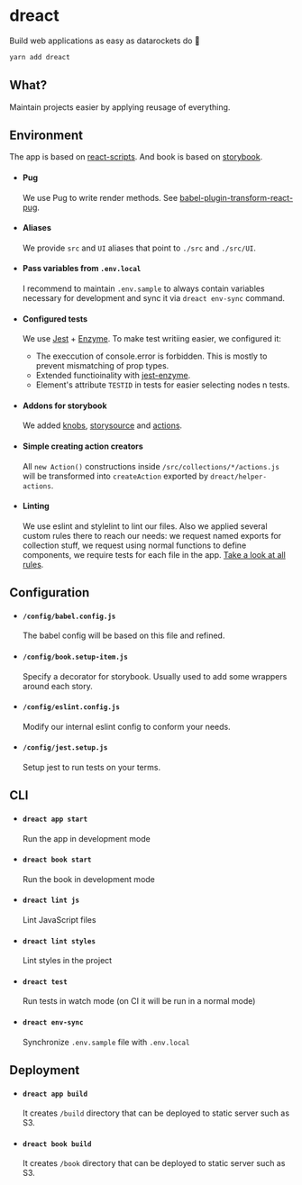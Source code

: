 # dreact

Build web applications as easy as datarockets do 🚀

```sh
yarn add dreact
```

## What?

Maintain projects easier by applying reusage of everything.

## Environment

The app is based on [react-scripts](https://github.com/facebook/create-react-app). And book is based on [storybook](https://github.com/storybookjs/storybook).

- #### Pug

  We use Pug to write render methods. See [babel-plugin-transform-react-pug](https://github.com/pugjs/babel-plugin-transform-react-pug).

- #### Aliases

  We provide `src` and `UI` aliases that point to `./src` and `./src/UI`.

- #### Pass variables from `.env.local`

  I recommend to maintain `.env.sample` to always contain variables necessary for development and sync it via `dreact env-sync` command.
  
- #### Configured tests
  
  We use [Jest](https://jestjs.io) + [Enzyme](https://airbnb.io/enzyme/). To make test writiing easier, we configured it:
  
  - The execcution of console.error is forbidden. This is mostly to prevent mismatching of prop types.
  - Extended functioinality with [jest-enzyme](https://github.com/FormidableLabs/enzyme-matchers/tree/master/packages/jest-enzyme#assertions).
  - Element's attribute `TESTID` in tests for easier selecting nodes n tests.

- #### Addons for storybook

  We added [knobs](https://github.com/storybookjs/storybook/tree/master/addons/knobs), [storysource](https://github.com/storybookjs/storybook/tree/master/addons/storysource) and [actions](https://github.com/storybookjs/storybook/tree/master/addons/actions).

- #### Simple creating action creators

  All `new Action()` constructions inside `/src/collections/*/actions.js` will be transformed into `createAction` exported by `dreact/helper-actions`.
  
- #### Linting
  
  We use eslint and stylelint to lint our files. Also we applied several custom rules there to reach our needs: we request named exports for collection stuff, we request using normal functions to define components, we require tests for each file in the app. [Take a look at all rules](./cli/environment/eslint-plugin-local).

## Configuration

- #### `/config/babel.config.js`

  The babel config will be based on this file and refined.

- #### `/config/book.setup-item.js`

  Specify a decorator for storybook. Usually used to add some wrappers around each story.

- #### `/config/eslint.config.js`

  Modify our internal eslint config to conform your needs.

- #### `/config/jest.setup.js`

  Setup jest to run tests on your terms.

## CLI

- #### `dreact app start`

  Run the app in development mode

- #### `dreact book start`

  Run the book in development mode

- #### `dreact lint js`

  Lint JavaScript files

- #### `dreact lint styles`

  Lint styles in the project

- #### `dreact test`

  Run tests in watch mode (on CI it will be run in a normal mode)

- #### `dreact env-sync`

  Synchronize `.env.sample` file with `.env.local`

## Deployment

- #### `dreact app build`

  It creates `/build` directory that can be deployed to static server such as S3.

- #### `dreact book build`

  It creates `/book` directory that can be deployed to static server such as S3.
